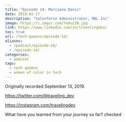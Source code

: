 ```yaml
---
title: "Episode 14. Marciana Davis"
date: 2019-02-17
description: "Salesforce Administrator, MAL Inc"
image: https://i.imgur.com/YeAuz1N.jpg
link: https://www.linkedin.com/in/travelingdev/
toc: true
url: /tech-queens/episode-14/
aliases:
  - /podcast/episode-14/
  - /episode-14/
categories:
  - podcast
tags:
  - tech queens
  - women of color in tech
---
```


Originally recorded September 13, 2019.

https://twitter.com/@traveling_dev

https://instagram.com/travelingdev

What have you learned from your journey so far? checked
